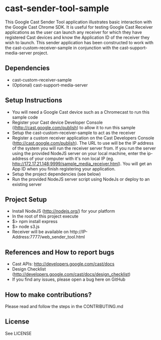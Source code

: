 # cast-sender-tool-sample

This Google Cast Sender Tool application illustrates basic interaction with the Google Cast Chrome SDK. It is useful for testing Google Cast Receiver applications as the user can launch any receiver for which they have registered Cast devices and know the Application ID of the receiver they wish to launch. This sender application has been constructed to work with the cast-custom-receiver-sample in conjunction with the cast-support-media-server project.

## Dependencies
* cast-custom-receiver-sample
* (Optional) cast-support-media-server

## Setup Instructions
* You will need a Google Cast device such as a Chromecast to run this sample code
* Register your Cast device Developer Console ((http://cast.google.com/publish) to allow it to run this sample
* Setup the cast-custom-receiver-sample to act as the receiver
* Register a custom receiver application on the Cast Developers Console (http://cast.google.com/publish). The URL to use will be the IP address of the system you will run the receiver server from. If you run the server using the provided NodeJS server on your local machine, enter the ip-address of your computer with it's non local IP (eg. http://172.17.21.148:9999/sample_media_receiver.html). You will get an App ID when you finish registering your application.
* Setup the project dependencies (see below)
* Run the provided NodeJS server script using NodeJs or deploy to an existing server

## Project Setup
* Install NodeJS (http://nodejs.org/) for your platform
* In the root of this project execute
* $> npm install express
* $> node s3.js
* Receiver will be available on http://IP-Address:7777/web_sender_tool.html

## References and How to report bugs
* Cast APIs: http://developers.google.com/cast/docs
* Design Checklist (http://developers.google.com/cast/docs/design_checklist)
* If you find any issues, please open a bug here on GitHub

## How to make contributions?
Please read and follow the steps in the CONTRIBUTING.md

## License
See LICENSE